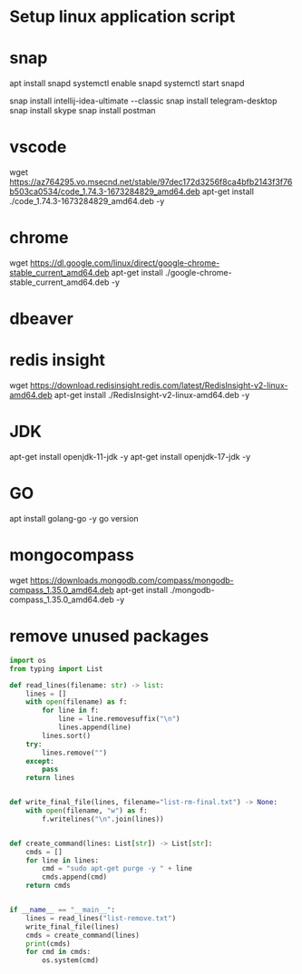 # Setup linux application script

# snap
apt install snapd
systemctl enable snapd
systemctl start snapd

snap install intellij-idea-ultimate --classic
snap install telegram-desktop
snap install skype
snap install postman

# vscode
wget https://az764295.vo.msecnd.net/stable/97dec172d3256f8ca4bfb2143f3f76b503ca0534/code_1.74.3-1673284829_amd64.deb
apt-get install ./code_1.74.3-1673284829_amd64.deb -y

# chrome
wget https://dl.google.com/linux/direct/google-chrome-stable_current_amd64.deb
apt-get install ./google-chrome-stable_current_amd64.deb -y

# dbeaver

# redis insight
wget https://download.redisinsight.redis.com/latest/RedisInsight-v2-linux-amd64.deb
apt-get install ./RedisInsight-v2-linux-amd64.deb -y

# JDK
apt-get install openjdk-11-jdk -y
apt-get install openjdk-17-jdk -y
# GO
apt install golang-go -y
go version

# mongocompass
wget https://downloads.mongodb.com/compass/mongodb-compass_1.35.0_amd64.deb
apt-get install ./mongodb-compass_1.35.0_amd64.deb -y

# remove unused packages
```python
import os
from typing import List

def read_lines(filename: str) -> list:
    lines = []
    with open(filename) as f:
        for line in f:
            line = line.removesuffix("\n")
            lines.append(line)
        lines.sort()
    try:
        lines.remove("")
    except:
        pass
    return lines


def write_final_file(lines, filename="list-rm-final.txt") -> None:
    with open(filename, "w") as f:
        f.writelines("\n".join(lines))


def create_command(lines: List[str]) -> List[str]:
    cmds = []
    for line in lines:
        cmd = "sudo apt-get purge -y " + line
        cmds.append(cmd)
    return cmds


if __name__ == "__main__":
    lines = read_lines("list-remove.txt")
    write_final_file(lines)
    cmds = create_command(lines)
    print(cmds)
    for cmd in cmds:
        os.system(cmd)
```